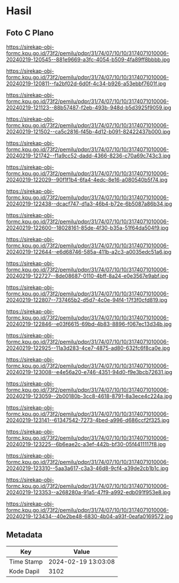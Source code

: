 # Hasil

## Foto C Plano

https://sirekap-obj-formc.kpu.go.id/73f2/pemilu/pdpr/31/74/07/10/10/3174071010006-20240219-120545--881e9669-a3fc-4054-b509-4fa89ff8bbbb.jpg

https://sirekap-obj-formc.kpu.go.id/73f2/pemilu/pdpr/31/74/07/10/10/3174071010006-20240219-120811--fa2bf02d-6d0f-4c34-b926-a53ebbf7601f.jpg

https://sirekap-obj-formc.kpu.go.id/73f2/pemilu/pdpr/31/74/07/10/10/3174071010006-20240219-121123--88b57487-f2eb-493b-948d-b5d3925f9059.jpg

https://sirekap-obj-formc.kpu.go.id/73f2/pemilu/pdpr/31/74/07/10/10/3174071010006-20240219-121502--ca5c2816-f45b-4d12-b091-82422437b000.jpg

https://sirekap-obj-formc.kpu.go.id/73f2/pemilu/pdpr/31/74/07/10/10/3174071010006-20240219-121742--f1a9cc52-dadd-4366-8236-c70a69c743c3.jpg

https://sirekap-obj-formc.kpu.go.id/73f2/pemilu/pdpr/31/74/07/10/10/3174071010006-20240219-122029--90f1f1b4-6fa4-4edc-8e16-a080540b5f74.jpg

https://sirekap-obj-formc.kpu.go.id/73f2/pemilu/pdpr/31/74/07/10/10/3174071010006-20240219-122438--dcacf747-d1a3-46b4-b72e-6b5087a86b34.jpg

https://sirekap-obj-formc.kpu.go.id/73f2/pemilu/pdpr/31/74/07/10/10/3174071010006-20240219-122600--18028161-85de-4f30-b35a-51f64da504f9.jpg

https://sirekap-obj-formc.kpu.go.id/73f2/pemilu/pdpr/31/74/07/10/10/3174071010006-20240219-122644--e6d68746-585a-411b-a2c3-a0035edc51a6.jpg

https://sirekap-obj-formc.kpu.go.id/73f2/pemilu/pdpr/31/74/07/10/10/3174071010006-20240219-122727--8de08687-0110-4bff-8a24-e0e3567e9abf.jpg

https://sirekap-obj-formc.kpu.go.id/73f2/pemilu/pdpr/31/74/07/10/10/3174071010006-20240219-122807--737465b2-d5d7-4c0e-94f4-17f3f0cfd819.jpg

https://sirekap-obj-formc.kpu.go.id/73f2/pemilu/pdpr/31/74/07/10/10/3174071010006-20240219-122846--e03f6615-69bd-4b83-8896-f067ec13d34b.jpg

https://sirekap-obj-formc.kpu.go.id/73f2/pemilu/pdpr/31/74/07/10/10/3174071010006-20240219-122925--11a3d283-4ce7-4875-ad80-632fc6f8ca0e.jpg

https://sirekap-obj-formc.kpu.go.id/73f2/pemilu/pdpr/31/74/07/10/10/3174071010006-20240219-123008--e4e56a20-e746-4351-94d0-f9e3bcb72631.jpg

https://sirekap-obj-formc.kpu.go.id/73f2/pemilu/pdpr/31/74/07/10/10/3174071010006-20240219-123059--2b00180b-3cc8-4618-8791-8a3ece4c224a.jpg

https://sirekap-obj-formc.kpu.go.id/73f2/pemilu/pdpr/31/74/07/10/10/3174071010006-20240219-123141--61347542-7273-4bed-a996-d686ccf2f325.jpg

https://sirekap-obj-formc.kpu.go.id/73f2/pemilu/pdpr/31/74/07/10/10/3174071010006-20240219-123225--6b6eae2c-a3ef-442b-bf30-05f4411117f8.jpg

https://sirekap-obj-formc.kpu.go.id/73f2/pemilu/pdpr/31/74/07/10/10/3174071010006-20240219-123310--5aa3a617-c3a3-46d8-9cf4-a39de2cb1b1c.jpg

https://sirekap-obj-formc.kpu.go.id/73f2/pemilu/pdpr/31/74/07/10/10/3174071010006-20240219-123353--a268280a-91a5-47f9-a992-edb091f953e8.jpg

https://sirekap-obj-formc.kpu.go.id/73f2/pemilu/pdpr/31/74/07/10/10/3174071010006-20240219-123434--40e2be48-6830-4b04-a93f-0eafa0169572.jpg


## Metadata

| Key        | Value               |
| ---------- | ------------------- |
| Time Stamp | 2024-02-19 13:03:08 |
| Kode Dapil | 3102                |



